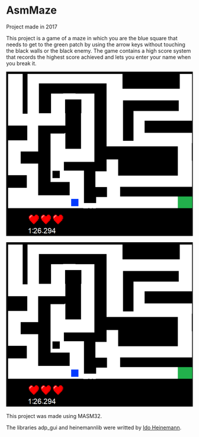 # AsmMaze

Project made in 2017

This project is a game of a maze in which you are the blue square that needs to get to the green patch by using the arrow keys without touching the black walls or the black enemy.
The game contains a high score system that records the highest score achieved and lets you enter your name when you break it.

![](ReadmeImages/MazeGame.png)


![](ReadmeImages/MazeGame.png)


This project was made using MASM32.

The libraries adp_gui and heinemannlib were writted by [Ido Heinemann](https://www.github.com/idoheinemann).
